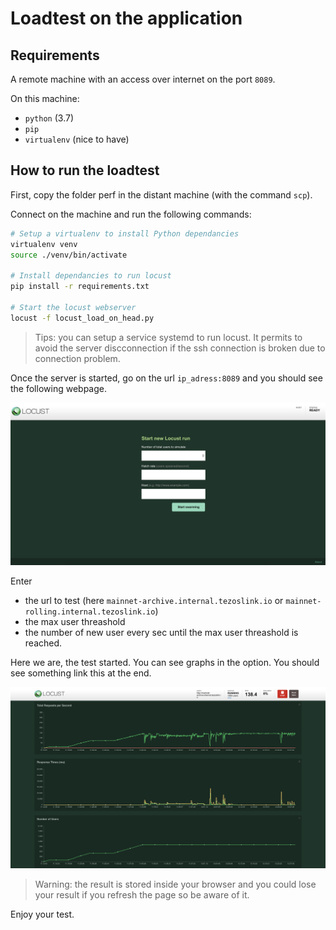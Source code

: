 # Loadtest on the application

## Requirements

A remote machine with an access over internet on the port `8089`.

On this machine:
- `python` (3.7)
- `pip`
- `virtualenv` (nice to have)

## How to run the loadtest

First, copy the folder perf in the distant machine (with the command `scp`).

Connect on the machine and run the following commands:
```bash
# Setup a virtualenv to install Python dependancies
virtualenv venv
source ./venv/bin/activate

# Install dependancies to run locust
pip install -r requirements.txt

# Start the locust webserver
locust -f locust_load_on_head.py
```

> Tips: you can setup a service systemd to run locust. It permits to avoid the server discconnection if the ssh connection is broken due to connection problem.

Once the server is started, go on the url `ip_adress:8089` and you should see the following webpage.

![LocustWebpage](img/locust-server.png "LocustServer")

Enter
- the url to test (here `mainnet-archive.internal.tezoslink.io` or `mainnet-rolling.internal.tezoslink.io`)
- the max user threashold
- the number of new user every sec until the max user threashold is reached.

Here we are, the test started. You can see graphs in the option.
You should see something link this at the end.

![LocustGraph](img/locust-graph.png "LocustGraph")

> Warning: the result is stored inside your browser and you could lose your result if you refresh the page so be aware of it.

Enjoy your test.